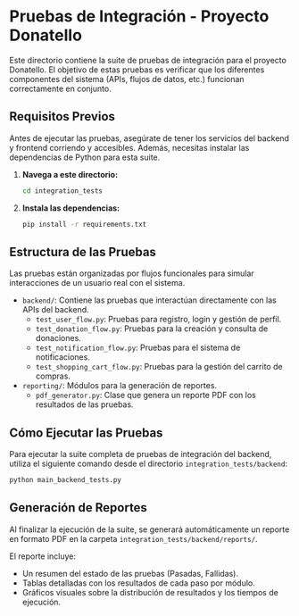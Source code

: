 # Pruebas de Integración - Proyecto Donatello

Este directorio contiene la suite de pruebas de integración para el proyecto Donatello. El objetivo de estas pruebas es verificar que los diferentes componentes del sistema (APIs, flujos de datos, etc.) funcionan correctamente en conjunto.

## Requisitos Previos

Antes de ejecutar las pruebas, asegúrate de tener los servicios del backend y frontend corriendo y accesibles. Además, necesitas instalar las dependencias de Python para esta suite.

1.  **Navega a este directorio:**
    ```bash
    cd integration_tests
    ```

2.  **Instala las dependencias:**
    ```bash
    pip install -r requirements.txt
    ```

## Estructura de las Pruebas

Las pruebas están organizadas por flujos funcionales para simular interacciones de un usuario real con el sistema.

-   `backend/`: Contiene las pruebas que interactúan directamente con las APIs del backend.
    -   `test_user_flow.py`: Pruebas para registro, login y gestión de perfil.
    -   `test_donation_flow.py`: Pruebas para la creación y consulta de donaciones.
    -   `test_notification_flow.py`: Pruebas para el sistema de notificaciones.
    -   `test_shopping_cart_flow.py`: Pruebas para la gestión del carrito de compras.
-   `reporting/`: Módulos para la generación de reportes.
    -   `pdf_generator.py`: Clase que genera un reporte PDF con los resultados de las pruebas.

## Cómo Ejecutar las Pruebas

Para ejecutar la suite completa de pruebas de integración del backend, utiliza el siguiente comando desde el directorio `integration_tests/backend`:

```bash
python main_backend_tests.py
```

## Generación de Reportes

Al finalizar la ejecución de la suite, se generará automáticamente un reporte en formato PDF en la carpeta `integration_tests/backend/reports/`.

El reporte incluye:
-   Un resumen del estado de las pruebas (Pasadas, Fallidas).
-   Tablas detalladas con los resultados de cada paso por módulo.
-   Gráficos visuales sobre la distribución de resultados y los tiempos de ejecución.